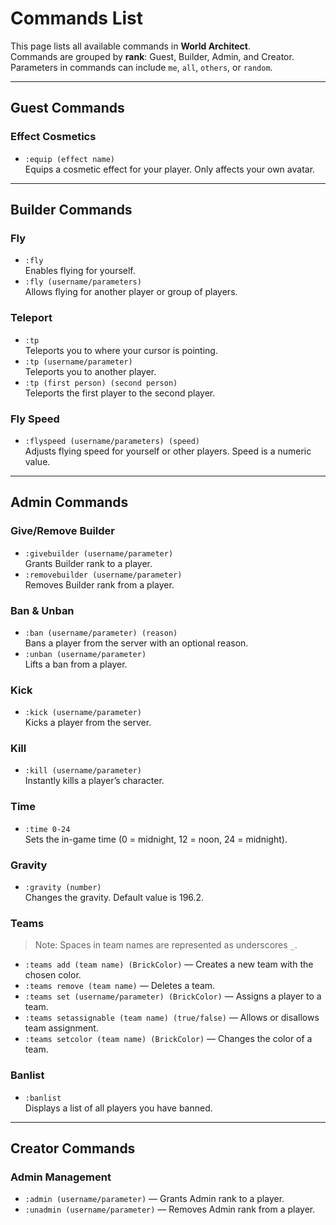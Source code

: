 # Commands List

This page lists all available commands in **World Architect**.  
Commands are grouped by **rank**: Guest, Builder, Admin, and Creator.  
Parameters in commands can include `me`, `all`, `others`, or `random`.

---

## Guest Commands

### Effect Cosmetics
- `:equip (effect name)`  
  Equips a cosmetic effect for your player. Only affects your own avatar.

---

## Builder Commands

### Fly
- `:fly`  
  Enables flying for yourself.
- `:fly (username/parameters)`  
  Allows flying for another player or group of players.

### Teleport
- `:tp`  
  Teleports you to where your cursor is pointing.
- `:tp (username/parameter)`  
  Teleports you to another player.
- `:tp (first person) (second person)`  
  Teleports the first player to the second player.

### Fly Speed
- `:flyspeed (username/parameters) (speed)`  
  Adjusts flying speed for yourself or other players. Speed is a numeric value.

---

## Admin Commands

### Give/Remove Builder
- `:givebuilder (username/parameter)`  
  Grants Builder rank to a player.
- `:removebuilder (username/parameter)`  
  Removes Builder rank from a player.

### Ban & Unban
- `:ban (username/parameter) (reason)`  
  Bans a player from the server with an optional reason.
- `:unban (username/parameter)`  
  Lifts a ban from a player.

### Kick
- `:kick (username/parameter)`  
  Kicks a player from the server.

### Kill
- `:kill (username/parameter)`  
  Instantly kills a player’s character.

### Time
- `:time 0-24`  
  Sets the in-game time (0 = midnight, 12 = noon, 24 = midnight).

### Gravity
- `:gravity (number)`  
  Changes the gravity. Default value is 196.2.

### Teams
> Note: Spaces in team names are represented as underscores `_`.

- `:teams add (team name) (BrickColor)` — Creates a new team with the chosen color.  
- `:teams remove (team name)` — Deletes a team.  
- `:teams set (username/parameter) (BrickColor)` — Assigns a player to a team.  
- `:teams setassignable (team name) (true/false)` — Allows or disallows team assignment.  
- `:teams setcolor (team name) (BrickColor)` — Changes the color of a team.

### Banlist
- `:banlist`  
  Displays a list of all players you have banned.

---

## Creator Commands

### Admin Management
- `:admin (username/parameter)` — Grants Admin rank to a player.  
- `:unadmin (username/parameter)` — Removes Admin rank from a player.